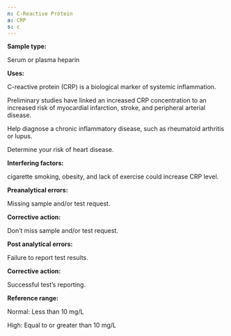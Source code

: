 ```yaml
---
n: C-Reactive Protein
a: CRP
s: c
---
```


__Sample type:__

Serum or plasma heparin 

__Uses:__

C-reactive protein (CRP) is a biological marker of systemic
inflammation.

Preliminary studies have linked an increased CRP concentration to an increased risk of myocardial infarction, stroke, and peripheral arterial disease.

Help diagnose a chronic inflammatory disease, such as rheumatoid arthritis or lupus. 

Determine your risk of heart disease.

__Interfering factors:__

cigarette smoking, obesity, and lack of exercise could increase CRP level.

__Preanalytical errors:__

Missing sample and/or test request.

__Corrective action:__

Don’t  miss  sample and/or test request.

__Post analytical errors:__

Failure to report test results.

__Corrective action:__

Successful test’s reporting.

__Reference range:__

Normal: Less than 10 mg/L

High: Equal to or greater than 10 mg/L